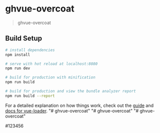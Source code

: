 # ghvue-overcoat

> ghvue-overcoat

## Build Setup

``` bash
# install dependencies
npm install

# serve with hot reload at localhost:8080
npm run dev

# build for production with minification
npm run build

# build for production and view the bundle analyzer report
npm run build --report
```

For a detailed explanation on how things work, check out the [guide](http://vuejs-templates.github.io/webpack/) and [docs for vue-loader](http://vuejs.github.io/vue-loader).
"# ghvue-overcoat" 
"# ghvue-overcoat" 
"# ghvue-overcoat" 

#123456

